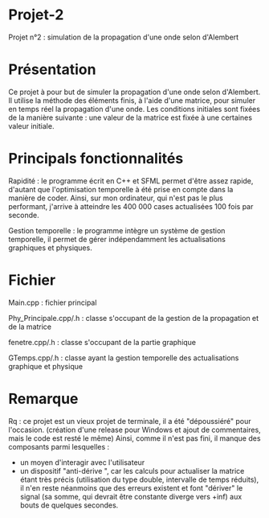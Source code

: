 # Projet-2
Projet n°2 : simulation de la propagation d'une onde selon d'Alembert

# Présentation
Ce projet à pour but de simuler la propagation d'une onde selon d'Alembert.
Il utilise la méthode des éléments finis, à l'aide d'une matrice, pour simuler en temps réel la propagation d'une onde.
Les conditions initiales sont fixées de la manière suivante : une valeur de la matrice est fixée à une certaines valeur initiale.

# Principals fonctionnalités

Rapidité : le programme écrit en C++ et SFML permet d'être assez rapide, d'autant que l'optimisation temporelle à été prise en compte dans la manière de coder.
Ainsi, sur mon ordinateur, qui n'est pas le plus performant, j'arrive à atteindre les 400 000 cases actualisées 100 fois par seconde.

Gestion temporelle : le programme intègre un système de gestion temporelle, il permet de gérer indépendamment les actualisations graphiques et physiques.

# Fichier

Main.cpp : fichier principal

Phy_Principale.cpp/.h : classe s'occupant de la gestion de la propagation et de la matrice

fenetre.cpp/.h : classe s'occupant de la partie graphique

GTemps.cpp/.h : classe ayant la gestion temporelle des actualisations graphique et physique

# Remarque

Rq : ce projet est un vieux projet de terminale, il a été "dépoussiéré" pour l'occasion. (création d'une release pour Windows et ajout de commentaires, mais le code est resté le même)
Ainsi, comme il n'est pas fini, il manque des composants parmi lesquelles :
- un moyen d'interagir avec l'utilisateur
- un dispositif "anti-dérive ", car les calculs pour actualiser la matrice étant très précis (utilisation du type double, intervalle de temps réduits), il n'en reste néanmoins que des erreurs existent et font "dériver" le signal (sa somme, qui devrait être constante diverge vers +inf) aux bouts de quelques secondes.
